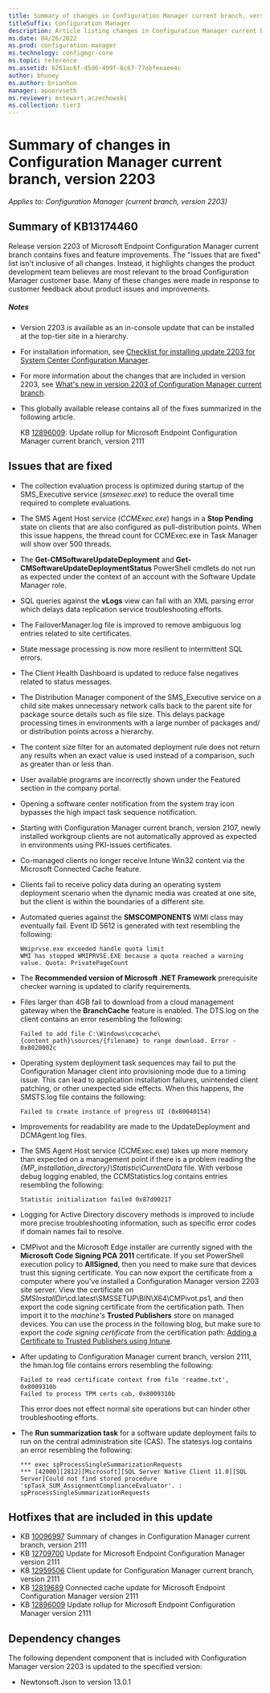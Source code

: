 ```yaml
---
title: Summary of changes in Configuration Manager current branch, version 2203
titleSuffix: Configuration Manager
description: Article listing changes in Configuration Manager current branch, version 2203
ms.date: 04/26/2022
ms.prod: configuration-manager
ms.technology: configmgr-core
ms.topic: reference
ms.assetid: 6261ac6f-d5d6-499f-8c67-77ebfeeaee4c
author: bhuney
ms.author: brianhun
manager: apoorvseth
ms.reviewer: mstewart,aczechowski
ms.collection: tier3
---
```


# Summary of changes in Configuration Manager current branch, version 2203

*Applies to: Configuration Manager (current branch, version 2203)*

## Summary of KB13174460
Release version 2203 of Microsoft Endpoint Configuration Manager current branch contains fixes and feature improvements.
The "Issues that are fixed" list isn't inclusive of all changes. Instead, it highlights changes the product development team believes are most relevant to the broad Configuration Manager customer base. Many of these changes were made in response to customer feedback about product issues and improvements.

##### Notes
<!-- TEMPLATE: Make sure to update the links below to reference version-specific articles, including the update rollup for the prior release. Use relative links. -->
- Version 2203 is available as an in-console update that can be installed at the top-tier site in a hierarchy.
- For installation information, see [Checklist for installing update 2203 for System Center Configuration Manager](../../core/servers/manage/checklist-for-installing-update-2203.md).
- For more information about the changes that are included in version 2203, see [What's new in version 2203 of Configuration Manager current branch](../../core/plan-design/changes/whats-new-in-version-2203.md).
- This globally available release contains all of the fixes summarized in the following article.

   KB [12896009](../../hotfix/2111/12896009.md): Update rollup for Microsoft Endpoint Configuration Manager current branch, version 2111

## Issues that are fixed
<!-- 2837936 -->
- The collection evaluation process is optimized during startup of the SMS_Executive service (*smsexec.exe*) to reduce the overall time required to complete evaluations.
<!-- 3305474 -->
- The SMS Agent Host service (*CCMExec.exe*) hangs in a **Stop Pending** state on clients that are also configured as pull-distribution points. When this issue happens, the thread count for CCMExec.exe in Task Manager will show over 500 threads.
<!-- 5094600 -->
- The **Get-CMSoftwareUpdateDeployment** and **Get-CMSoftwareUpdateDeploymentStatus** PowerShell cmdlets do not run as expected under the context of an account with the Software Update Manager role.
<!-- 5904616 -->
- SQL queries against the **vLogs** view can fail with an XML parsing error which delays data replication service troubleshooting efforts.
<!-- 9196080 -->
- The FailoverManager.log file is improved to remove ambiguous log entries related to site certificates.
<!-- 10266992 -->
- State message processing is now more resilient to intermittent SQL errors.
<!-- 10565692 -->
- The Client Health Dashboard is updated to reduce false negatives related to status messages.
<!-- 11047682 -->
- The Distribution Manager component of the SMS_Executive service on a child site makes unnecessary network calls back to the parent site for package source details such as file size. This delays package processing times in environments with a large number of packages and/ or distribution points across a hierarchy.
<!-- 11155525 -->
- The content size filter for an automated deployment rule does not return any results when an exact value is used instead of a comparison, such as greater than or less than.
<!-- 12505551 -->
- User available programs are incorrectly shown under the Featured section in the company portal.
<!-- 12570698 -->
- Opening a software center notification from the system tray icon bypasses the high impact task sequence notification.
<!-- 12590180 -->
- Starting with Configuration Manager current branch, version 2107, newly installed workgroup clients are not automatically approved as expected in environments using PKI-issues certificates.
<!-- 12708814 -->
- Co-managed clients no longer receive Intune Win32 content via the Microsoft Connected Cache feature.
<!-- 12727584 -->
- Clients fail to receive policy data during an operating system deployment scenario when the dynamic media was created at one site, but the client is within the boundaries of a different site.
<!-- 12873596 -->
- Automated queries against the **SMSCOMPONENTS** WMI class may eventually fail. Event ID 5612 is generated with text resembling the following:
   ```text
   Wmiprvse.exe exceeded handle quota limit
   WMI has stopped WMIPRVSE.EXE because a quota reached a warning value. Quota: PrivatePageCount
   ```
<!-- 12917816 -->
- The **Recommended version of Microsoft .NET Framework** prerequisite checker warning is updated to clarify requirements.
<!-- 12953268 -->
- Files larger than 4GB fail to download from a cloud management gateway when the **BranchCache** feature is enabled. The DTS.log on the client contains an error resembling the following: 
   ```text
   Failed to add file C:\Windows\ccmcache\{content_path}\sources/{filename} to range download. Error - 0x8020002c
   ```
<!-- 13008375 -->
- Operating system deployment task sequences may fail to put the Configuration Manager client into provisioning mode due to a timing issue. This can lead to application installation failures, unintended client patching, or other unexpected side effects. When this happens, the SMSTS.log file contains the following: 
   ```text
   Failed to create instance of progress UI (0x80040154)
   ```
<!-- 13028713 -->
- Improvements for readability are made to the UpdateDeployment and DCMAgent log files.
<!-- 13034131 -->
- The SMS Agent Host service (CCMExec.exe) takes up more memory than expected on a management point if there is a problem reading the *\{MP_installation_directory}\Statistic\CurrentData* file. With verbose debug logging enabled, the CCMStatistics.log contains entries resembling the following:
   ```text
   Statistic initialization failed 0x87d00217
   ```
<!-- 13089286 -->
- Logging for Active Directory discovery methods is improved to include more precise troubleshooting information, such as specific error codes if domain names fail to resolve.
<!-- 13106423 -->
- CMPivot and the Microsoft Edge installer are currently signed with the **Microsoft Code Signing PCA 2011** certificate. If you set PowerShell execution policy to **AllSigned**, then you need to make sure that devices trust this signing certificate. You can now export the certificate from a computer where you've installed a Configuration Manager version 2203 site server. View the certificate on *SMSInstallDir*\cd.latest\SMSSETUP\BIN\X64\CMPivot.ps1, and then export the code signing certificate from the certification path. Then import it to the *machine's* **Trusted Publishers** store on managed devices. You can use the process in the following blog, but make sure to export the *code signing certificate* from the certification path: [Adding a Certificate to Trusted Publishers using Intune](https://techcommunity.microsoft.com/t5/intune-customer-success/adding-a-certificate-to-trusted-publishers-using-intune/ba-p/1974488).
<!-- 13250530 -->
- After updating to Configuration Manager current branch, version 2111, the hman.log file contains errors resembling the following:
   ```text
   Failed to read certificate context from file 'readme.txt', 0x8009310b
   Failed to process TPM certs cab, 0x8009310b
   ```
   This error does not effect normal site operations but can hinder other troubleshooting efforts.
<!-- 13323720 -->
- The **Run summarization task** for a software update deployment fails to run on the central administration site (CAS). The statesys.log contains an error resembling the following:
   ```text
   *** exec spProcessSingleSummarizationRequests
   *** [42000][2812][Microsoft][SQL Server Native Client 11.0][SQL Server]Could not find stored procedure 'spTask_SUM_AssignmentComplianceEvaluator'. : spProcessSingleSummarizationRequests
   ```

## Hotfixes that are included in this update
- KB [10096997](../../hotfix/2111/11052354.md) Summary of changes in Configuration Manager current branch, version 2111
- KB [12709700](../../hotfix/2111/12709700.md) Update for Microsoft Endpoint Configuration Manager version 2111
- KB [12959506](../../hotfix/2111/12959506.md) Client update for Configuration Manager current branch, version 2111
- KB [12819689](../../hotfix/2111/12819689.md) Connected cache update for Microsoft Endpoint Configuration Manager version 2111
- KB [12896009](../../hotfix/2111/12896009.md) Update rollup for Microsoft Endpoint Configuration Manager version 2111

## Dependency changes
The following dependent component that is included with Configuration Manager version 2203 is updated to the specified version:
- Newtonsoft.Json to version 13.0.1